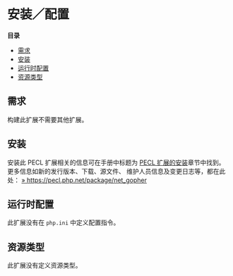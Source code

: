 安装／配置
==========

**目录**

-   [需求](/net-gopher/setup.html#需求)
-   [安装](/net-gopher/setup.html#安装)
-   [运行时配置](/net-gopher/setup.html#运行时配置)
-   [资源类型](/net-gopher/setup.html#资源类型)

需求
----

构建此扩展不需要其他扩展。

安装
----

安装此 PECL 扩展相关的信息可在手册中标题为
<a href="/install/pecl.html" class="link">PECL 扩展的安装</a>章节中找到。更多信息如新的发行版本、下载、源文件、
维护人员信息及变更日志等，都在此处：
<a href="https://pecl.php.net/package/net_gopher" class="link external">» https://pecl.php.net/package/net_gopher</a>

运行时配置
----------

此扩展没有在 `php.ini` 中定义配置指令。

资源类型
--------

此扩展没有定义资源类型。
